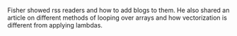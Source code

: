 Fisher showed rss readers and how to add blogs to them. He also shared an article on different methods of looping over arrays and how vectorization is different from applying lambdas. 
